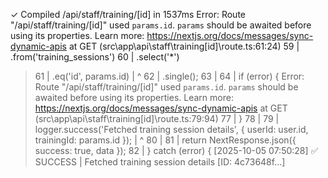  ✓ Compiled /api/staff/training/[id] in 1537ms
Error: Route "/api/staff/training/[id]" used `params.id`. `params` should be awaited before using its properties. Learn more: https://nextjs.org/docs/messages/sync-dynamic-apis
    at GET (src\app\api\staff\training\[id]\route.ts:61:24)
  59 |       .from('training_sessions')
  60 |       .select('*')
> 61 |       .eq('id', params.id)
     |                        ^
  62 |       .single();
  63 |
  64 |     if (error) {
Error: Route "/api/staff/training/[id]" used `params.id`. `params` should be awaited before using its properties. Learn more: https://nextjs.org/docs/messages/sync-dynamic-apis
    at GET (src\app\api\staff\training\[id]\route.ts:79:94)
  77 |     }
  78 |
> 79 |     logger.success('Fetched training session details', { userId: user.id, trainingId: params.id });
     |                                                                                              ^
  80 |
  81 |     return NextResponse.json({ success: true, data });
  82 |   } catch (error) {
[2025-10-05 07:50:28] ✅ SUCCESS | Fetched training session details [ID: 4c73648f...]
